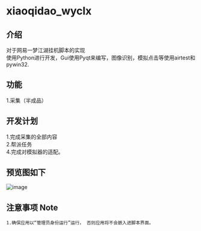# xiaoqidao_wyclx
## **介绍**
对于网易一梦江湖挂机脚本的实现<br>
使用Python进行开发，Gui使用Pyqt来编写，图像识别，模拟点击等使用airtest和pywin32.<br>
## **功能** 
1.采集（半成品）<br>
## **开发计划** 
1.完成采集的全部内容<br>
2.帮派任务<br>
4.完成对模拟器的适配。<br>
## **预览图如下**<br>
![image](https://i.328888.xyz/2023/02/03/NfPAy.png)
## **注意事项** Note
```
1.确保应用以“管理员身份运行”运行， 否则应用将不会嵌入进脚本界面。
```

